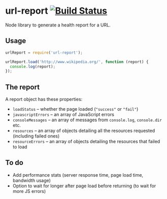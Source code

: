 url-report [![Build Status](https://travis-ci.org/callumlocke/url-report.png?branch=v0.0.1)](https://travis-ci.org/callumlocke/url-report)
==========

Node library to generate a health report for a URL.


Usage
-----

```javascript
urlReport = require('url-report');

urlReport.load('http://www.wikipedia.org/', function (report) {
  console.log(report);
});
```


The report
----------

A report object has these properties:

* `loadStatus` – whether the page loaded (`"success"` or `"fail"`)
* `javascriptErrors` – an array of JavaScript errors
* `consoleMessages` – an array of messages from `console.log`, `console.dir` etc.
* `resources` – an array of objects detailing all the resources requested (including failed ones)
* `resourceErrors` – an array of objects detailing the resources that failed to load


To do
-----

* Add performance stats (server response time, page load time, bandwidth usage)
* Option to wait for longer after page load before returning (to wait for more JS errors)
